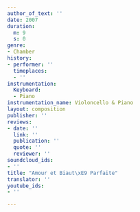 ```yaml
---
author_of_text: ''
date: 2007
duration:
  m: 9
  s: 0
genre:
- Chamber
history:
- performer: ''
  timeplaces:
  - ''
instrumentation:
  Keyboard:
  - Piano
instrumentation_name: Violoncello & Piano
layout: composition
publisher: ''
reviews:
- date: ''
  link: ''
  publication: ''
  quote: ''
  reviewer: ''
soundcloud_ids:
- ''
title: "Amour et Biaut\xE9 Parfaite"
translator: ''
youtube_ids:
- ''

---
```

